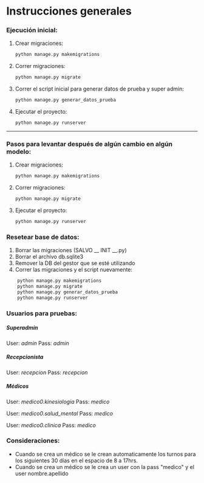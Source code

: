 # Instrucciones generales

### Ejecución inicial:

1. Crear migraciones:
    ```bash
    python manage.py makemigrations
    ```

2. Correr migraciones:
    ```bash
    python manage.py migrate
    ```
3. Correr el script inicial para generar datos de prueba y super admin:
    ```bash
    python manage.py generar_datos_prueba
    ```

5. Ejecutar el proyecto:
    ```bash
    python manage.py runserver
    ```

---

### Pasos para levantar después de algún cambio en algún modelo:

1. Crear migraciones:
    ```bash
    python manage.py makemigrations
    ```

2. Correr migraciones:
    ```bash
    python manage.py migrate
    ```

3. Ejecutar el proyecto:
    ```bash
    python manage.py runserver
    ```

### Resetear base de datos:
1. Borrar las migraciones (SALVO __ INIT __.py)
2. Borrar el archivo db.sqlite3
3. Remover la DB del gestor que se esté utilizando
4. Correr las migraciones y el script nuevamente:
```bash
    python manage.py makemigrations
    python manage.py migrate
    python manage.py generar_datos_prueba
    python manage.py runserver
```

### Usuarios para pruebas:

##### Superadmin
User: *admin*
Pass: *admin*

##### Recepcionista
User: *recepcion*
Pass: *recepcion*

##### Médicos
User: *medico0.kinesiologia*
Pass: *medico*

User: *medico0.salud_mental*
Pass: *medico*

User: *medico0.clinica*
Pass: *medico*


### Consideraciones:
- Cuando se crea un médico se le crean automaticamente los turnos para los siguientes 30 días en el espacio de 8 a 17hrs. 
- Cuando se crea un médico se le crea un user con la pass "medico" y el user nombre.apellido